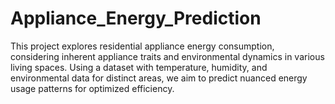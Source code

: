 # Appliance_Energy_Prediction
This project explores residential appliance energy consumption, considering inherent appliance traits and environmental dynamics in various living spaces. Using a dataset with temperature, humidity, and environmental data for distinct areas, we aim to predict nuanced energy usage patterns for optimized efficiency.
